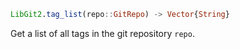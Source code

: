 ```julia
LibGit2.tag_list(repo::GitRepo) -> Vector{String}
```

Get a list of all tags in the git repository `repo`.
